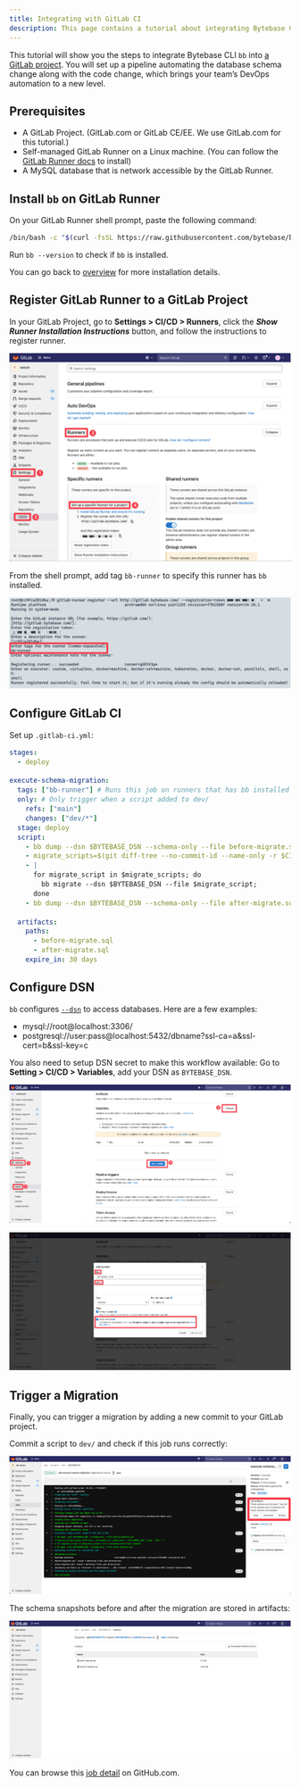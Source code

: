 ```yaml
---
title: Integrating with GitLab CI
description: This page contains a tutorial about integrating Bytebase CLI bb with GitLab CI/CD pipeline.
---
```


This tutorial will show you the steps to integrate Bytebase CLI `bb` into [a GitLab project](https://gitlab.com/bytebase-sample/tutorial-bb-ci). You will set up a pipeline automating the database schema change along with the code change, which brings your team’s DevOps automation to a new level.

## Prerequisites

- A GitLab Project. (GitLab.com or GitLab CE/EE. We use GitLab.com for this tutorial.)
- Self-managed GitLab Runner on a Linux machine. (You can follow the [GitLab Runner docs](https://docs.gitlab.com/runner) to install)
- A MySQL database that is network accessible by the GitLab Runner.

## Install `bb` on GitLab Runner

On your GitLab Runner shell prompt, paste the following command:

```bash
/bin/bash -c "$(curl -fsSL https://raw.githubusercontent.com/bytebase/bytebase/HEAD/scripts/install_bb.sh)"
```

Run `bb --version` to check if `bb` is installed.

You can go back to [overview](https://www.bytebase.com/docs/cli/overview) for more installation details.

## Register GitLab Runner to a GitLab Project

In your GitLab Project, go to **Settings > CI/CD > Runners**, click the **_Show Runner Installation Instructions_** button, and follow the instructions to register runner.

![register gitlab runner](/static/docs/gitlab-register-runner.png)

From the shell prompt, add tag `bb-runner` to specify this runner has `bb` installed.

![tag for gitlab runner](/static/docs/tag-gitlab-runner.png)

## Configure GitLab CI

Set up `.gitlab-ci.yml`:

```yaml
stages:
  - deploy

execute-schema-migration:
  tags: ["bb-runner"] # Runs this job on runners that has bb installed
  only: # Only trigger when a script added to dev/
    refs: ["main"]
    changes: ["dev/*"]
  stage: deploy
  script:
    - bb dump --dsn $BYTEBASE_DSN --schema-only --file before-migrate.sql # Snapshot the schema before migration
    - migrate_scripts=$(git diff-tree --no-commit-id --name-only -r $CI_COMMIT_SHA | grep '^dev/' -) # Extract the added files
    - |
      for migrate_script in $migrate_scripts; do
        bb migrate --dsn $BYTEBASE_DSN --file $migrate_script;
      done
    - bb dump --dsn $BYTEBASE_DSN --schema-only --file after-migrate.sql # Snapshot the schema after migration

  artifacts:
    paths:
      - before-migrate.sql
      - after-migrate.sql
    expire_in: 30 days
```

## Configure DSN

`bb` configures [`--dsn`](./reference#data-source-name-dsn) to access databases. Here are a few examples:

- mysql://root@localhost:3306/
- postgresql://user:pass@localhost:5432/dbname?ssl-ca=a&ssl-cert=b&ssl-key=c

You also need to setup DSN secret to make this workflow available:
Go to **Setting > CI/CD > Variables**, add your DSN as `BYTEBASE_DSN`.

![add dsn secret](/static/docs/add-gitlab-secret-1.png)

![add dsn secret](/static/docs/add-gitlab-secret-2.png)

## Trigger a Migration

Finally, you can trigger a migration by adding a new commit to your GitLab project.

Commit a script to `dev/` and check if this job runs correctly:

![gitlab job result](/static/docs/gitlab-job-result-1.png)

The schema snapshots before and after the migration are stored in artifacts:

![gitlab job result](/static/docs/gitlab-job-result-2.png)

You can browse this [job detail](https://gitlab.com/bytebase-sample/tutorial-bb-ci/-/jobs/2472815264) on GitHub.com.
